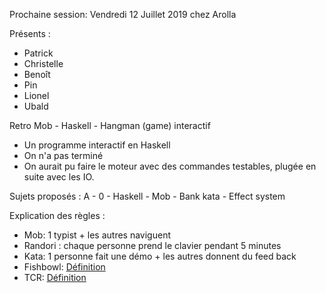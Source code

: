 Prochaine session: Vendredi 12 Juillet 2019 chez Arolla

Présents :
- Patrick
- Christelle
- Benoît
- Pin 
- Lionel
- Ubald

Retro Mob - Haskell - Hangman (game) interactif 
- Un programme interactif en Haskell
- On n'a pas terminé
- On aurait pu faire le moteur avec des commandes testables, plugée en suite avec les IO.

Sujets proposés :
A - 0 - Haskell - Mob -  Bank kata - Effect system

Explication des règles :
* Mob: 1 typist + les autres naviguent
* Randori : chaque personne prend le clavier pendant 5 minutes
* Kata: 1 personne fait une démo + les autres donnent du feed back
* Fishbowl: [Définition](https://en.wikipedia.org/wiki/Fishbowl_(conversation))
* TCR: [Définition](https://medium.com/@kentbeck_7670/test-commit-revert-870bbd756864)



